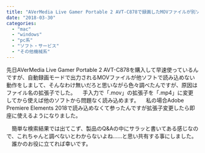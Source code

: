 ```yaml
---
title: "AVerMedia Live Gamer Portable 2 AVT-C878で録画したMOVファイルが別ソフトで読み込めない場合"
date: "2018-03-30"
categories: 
  - "mac"
  - "windows"
  - "pc系"
  - "ソフト・サービス"
  - "その他機械系"
---
```


先日AVerMedia Live Gamer Portable 2 AVT-C878を購入して早速使っているんですが、自動録画モードで出力されるMOVファイルが他ソフトで読み込めない動作をしまして、そんなわけ無いだろと思いながら色々調べたんですが、原因はファイル名の拡張子でした。 　手入力で「.mov」の拡張子を「.mp4」に変更してから使えば他のソフトから問題なく読み込めます。 　私の場合Adobe Premiere Elements 2018で読み込めなくて参ったんですが拡張子変更したら即座に使えるようになりました。

　簡単な検索結果では出てこず、製品のQ&Aの中にサラッと書いてある感じなので、これちゃんと調べないとわからないよね……と思い共有する事にしました。 　誰かのお役に立てれば幸いです。
